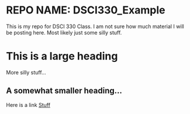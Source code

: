 # REPO NAME:  DSCI330_Example
This is my repo for DSCI 330 Class.  I am not sure how much material I will be posting 
here.  Most likely just some silly stuff.

# This is a large heading
 More silly stuff...

## A somewhat smaller heading...

Here is a link
<a href="http://www.cnn.com">Stuff</a>
